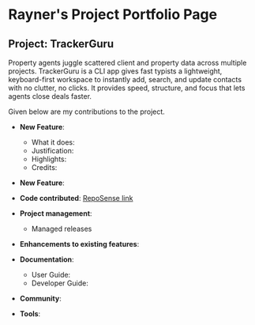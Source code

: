 # Rayner's Project Portfolio Page

## Project: TrackerGuru

Property agents juggle scattered client and property data across multiple projects. TrackerGuru is a CLI app gives fast typists a lightweight, keyboard-first workspace to instantly add, search, and update contacts with no clutter, no clicks. It provides speed, structure, and focus that lets agents close deals faster.

Given below are my contributions to the project.

* **New Feature**:
    * What it does:
    * Justification:
    * Highlights:
    * Credits:

* **New Feature**:

* **Code contributed**: [RepoSense link]()

* **Project management**:
    * Managed releases

* **Enhancements to existing features**:
  

* **Documentation**:
    * User Guide:
    * Developer Guide:

* **Community**:

* **Tools**: